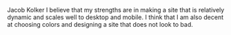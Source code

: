 Jacob Kolker
I believe that my strengths are in making a site that is relatively dynamic and
scales well to desktop and mobile.  I think that I am also decent at choosing
colors and designing a site that does not look to bad.
